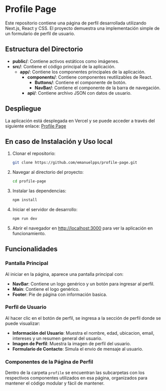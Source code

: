 # Profile Page

Este repositorio contiene una página de perfil desarrollada utilizando Next.js, React y CSS. El proyecto demuestra una implementación simple de un formulario de perfil de usuario.

## Estructura del Directorio

- **public/**: Contiene activos estáticos como imágenes.
- **src/**: Contiene el código principal de la aplicación.
  - **app/**: Contiene los componentes principales de la aplicación.
    - **components/**: Contiene componentes reutilizables de React.
      - **Buttons/**: Contiene el componente de botón.
      - **NavBar/**: Contiene el componente de la barra de navegación.
    - **api/**: Contiene archivo JSON con datos de usuario.


## Despliegue

La aplicación está desplegada en Vercel y se puede acceder a través del siguiente enlace: [Profile Page](https://profile-page-teal.vercel.app/)


## En caso de Instalación y Uso local

1. Clonar el repositorio:
    ```sh
    git clone https://github.com/emanuelpps/profile-page.git
    ```

2. Navegar al directorio del proyecto:
    ```sh
    cd profile-page
    ```

3. Instalar las dependencias:
    ```sh
    npm install
    ```

4. Iniciar el servidor de desarrollo:
    ```sh
    npm run dev
    ```

5. Abrir el navegador en [http://localhost:3000](http://localhost:3000) para ver la aplicación en funcionamiento.

## Funcionalidades

### Pantalla Principal

Al iniciar en la página, aparece una pantalla principal con:
- **NavBar**: Contiene un logo genérico y un botón para ingresar al perfil.
- **Main**: Contiene el logo genérico.
- **Footer**: Pie de página con información basica.

### Perfil de Usuario

Al hacer clic en el botón de perfil, se ingresa a la sección de perfil donde se puede visualizar:
- **Información del Usuario**: Muestra el nombre, edad, ubicacion, email, intereses y un resumen general del usuario.
- **Imagen de Perfil**: Muestra la imagen de perfil del usuario.
- **Formulario de Contacto**: Simula el envio de mensaje al usuario.

### Componentes de la Página de Perfil

Dentro de la carpeta `profile` se encuentran las subcarpetas con los respectivos componentes utilizados en esa página, organizados para mantener el código modular y fácil de mantener.
